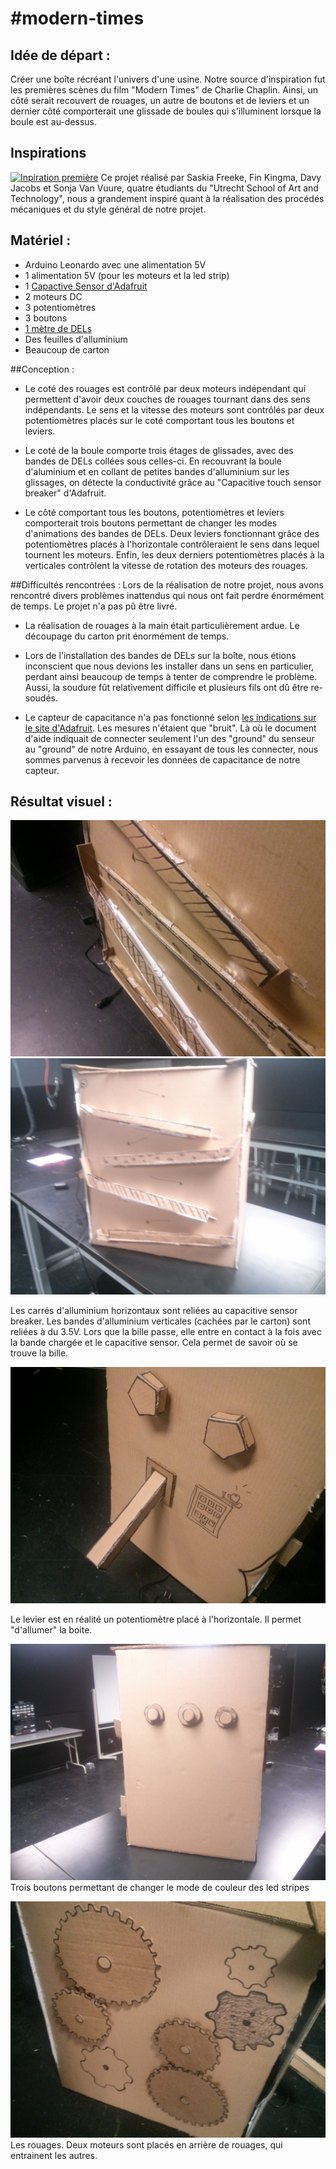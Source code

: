 #modern-times
============

## Idée de départ : 
Créer une boîte récréant l'univers d'une usine. Notre source d'inspiration fut les premières scènes du film "Modern Times" de Charlie Chaplin. Ainsi, un côté serait recouvert de rouages, un autre de boutons et de leviers et un dernier côté comporterait une glissade de boules qui s'illuminent lorsque la boule est au-dessus.

## Inspirations 
[![Inpiration première](http://i.vimeocdn.com/video/70118928_1280x1024.jpg)](https://vimeo.com/12480554)
Ce projet réalisé par Saskia Freeke, Fin Kingma, Davy Jacobs et Sonja Van Vuure, quatre étudiants du "Utrecht School of Art and Technology", nous a grandement inspiré quant à la réalisation des procédés mécaniques et du style général de notre projet. 

## Matériel :
- Arduino Leonardo avec une alimentation 5V
- 1 alimentation 5V (pour les moteurs et la led strip)
- 1 [Capactive Sensor d'Adafruit](http://www.adafruit.com/products/1982) 
- 2 moteurs DC
- 3 potentiomètres
- 3 boutons
- [1 mètre de DELs](http://www.spikenzielabs.com/Catalog/index.php?main_page=product_info&cPath=26_154&products_id=1025&zenid=6d3850ce256ef4623f7453278f76d89b)
- Des feuilles d'alluminium
- Beaucoup de carton

##Conception : 
- Le coté des rouages est contrôlé par deux moteurs indépendant qui permettent d'avoir deux couches de rouages tournant dans des sens indépendants. Le sens et la vitesse des moteurs sont contrôlés par deux potentiomètres placés sur le coté comportant tous les boutons et leviers.
    
- Le coté de la boule comporte trois étages de glissades, avec des bandes de DELs collées sous celles-ci. En recouvrant la boule d'aluminium et en collant de petites bandes d'alluminium sur les glissages, on détecte la conductivité grâce au "Capacitive touch sensor breaker" d'Adafruit. 

- Le côté comportant tous les boutons, potentiomètres et leviers comporterait trois boutons permettant de changer les modes d'animations des bandes de DELs. Deux leviers fonctionnant grâce des potentiomètres placés à l'horizontale contrôleraient le sens dans lequel tournent les moteurs. Enfin, les deux derniers potentiomètres placés à la verticales contrôlent la vitesse de rotation des moteurs des rouages. 

##Difficultés rencontrées : 
Lors de la réalisation de notre projet, nous avons rencontré divers problèmes inattendus qui nous ont fait perdre énormément de temps. Le projet n'a pas pû être livré. 

- La réalisation de rouages à la main était particulièrement ardue. Le découpage du carton prit énormément de temps.

- Lors de l'installation des bandes de DELs sur la boîte, nous étions inconscient que nous devions les installer dans un sens en particulier, perdant ainsi beaucoup de temps à tenter de comprendre le problème. Aussi, la soudure fût relativement difficile et plusieurs fils ont dû être re-soudés.

- Le capteur de capacitance n'a pas fonctionné selon [les indications sur le site d'Adafruit](https://learn.adafruit.com/adafruit-mpr121-12-key-capacitive-touch-sensor-breakout-tutorial?view=all). Les mesures n'étaient que "bruit". Là où le document d'aide indiquait de connecter seulement l'un des "ground" du senseur au "ground" de notre Arduino, en essayant de tous les connecter, nous sommes parvenus à recevoir les données de capacitance de notre capteur. 

## Résultat visuel :
![Face led stripes](images/bandes.jpg)
![Face led stripes](images/bandes2.jpg)

Les carrés d'alluminium horizontaux sont reliées au capacitive sensor breaker. Les bandes d'alluminium verticales (cachées par le carton) sont reliées à du 3.5V. Lors que la bille passe, elle entre en contact à la fois avec la bande chargée et le capacitive sensor. Cela permet de savoir où se trouve la bille.

![Face 1](images/face1.jpg)
<!-- Deux potentiomètres permettent de controller -->
Le levier est en réalité un potentiomètre placé à l'horizontale. Il permet "d'allumer" la boite.



![Face 2](images/face2.jpg)
Trois boutons permettant de changer le mode de couleur des led stripes


![Face 3](images/face3.jpg)
Les rouages. Deux moteurs sont placés en arrière de rouages, qui entrainent les autres.
